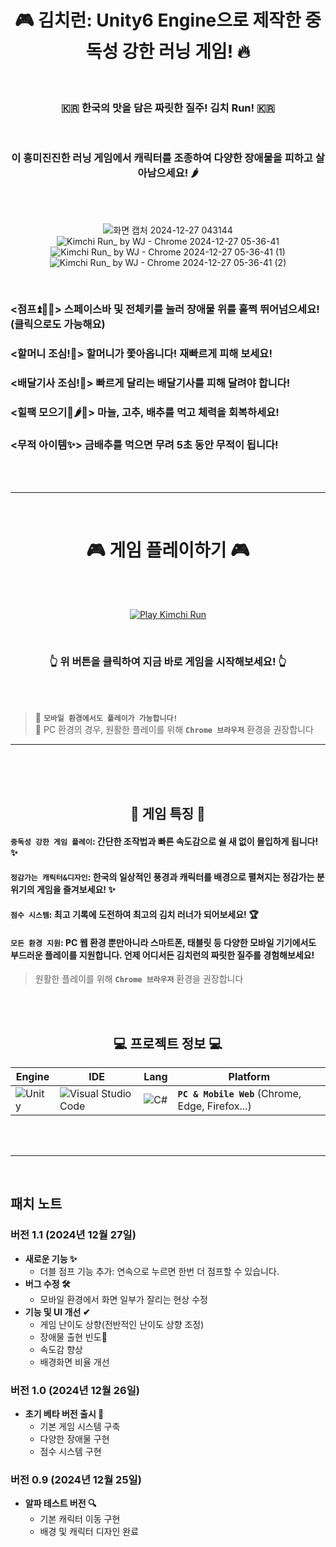 <div align="center">
 
# 🎮 김치런: Unity6 Engine으로 제작한 중독성 강한 러닝 게임! 🔥

<br>


 
### 🇰🇷 한국의 맛을 담은 짜릿한 질주! 김치 Run! 🇰🇷

<br>

### 이 흥미진진한 러닝 게임에서 캐릭터를 조종하여 다양한 장애물을 피하고 살아남으세요! 🌶️  

<br><br>

![화면 캡처 2024-12-27 043144](https://github.com/user-attachments/assets/7fe93b55-5a32-44cf-924c-652c8cac2c0a)
![Kimchi Run_ by WJ - Chrome 2024-12-27 05-36-41](https://github.com/user-attachments/assets/17bd5865-e589-4781-914b-e15b53621c1f)
![Kimchi Run_ by WJ - Chrome 2024-12-27 05-36-41 (1)](https://github.com/user-attachments/assets/602a23aa-c43d-4b7a-ba42-44ee29bcaf45)
![Kimchi Run_ by WJ - Chrome 2024-12-27 05-36-41 (2)](https://github.com/user-attachments/assets/cbd4aa16-59c3-4231-96ca-92bf17174889)


</div>  

<br>

### <점프⏫🤸‍♂️> 스페이스바 및 전체키를 눌러 장애물 위를 훌쩍 뛰어넘으세요!(클릭으로도 가능해요) 
### <할머니 조심!👵> 할머니가 쫓아옵니다! 재빠르게 피해 보세요! 
### <배달기사 조심!🛵> 빠르게 달리는 배달기사를 피해 달려야 합니다! 
### <힐팩 모으기🧄🌶🥬> 마늘, 고추, 배추를 먹고 체력을 회복하세요! 
### <무적 아이템✨> 금배추를 먹으면 무려 5초 동안 무적이 됩니다! 

<br><br><hr><br>

 # <div align="center"> 🎮 게임 플레이하기 🎮 </div>

<br><br>

<div align="center">
  
[![Play Kimchi Run](https://img.shields.io/badge/PLAY%20KIMCHI%20RUN-FF0000?style=for-the-badge&logo=unity&logoColor=white)](https://play.unity.com/en/games/4fe595e3-40c7-45d0-9f26-e1b2e271d5fa/kimchi-run-by-wj)

<br>

### **👆 위 버튼을 클릭하여 지금 바로 게임을 시작해보세요! 👆**
</div>


<br>


<br>

> 📢 **`모바일 환경에서도 플레이가 가능합니다!`**  
> 📢 PC 환경의 경우, 원활한 플레이를 위해 **`Chrome 브라우저`** 환경을 권장합니다

<hr><br><br>

<div align="center">

<br>
 
## 🎯 게임 특징 🎯

</div>

#### `중독성 강한 게임 플레이`: 간단한 조작법과 빠른 속도감으로 쉴 새 없이 몰입하게 됩니다! ✨  
#### `정감가는 캐릭터&디자인`: 한국의 일상적인 풍경과 캐릭터를 배경으로 펼쳐지는 정감가는 분위기의 게임을 즐겨보세요! ✨      
#### `점수 시스템`: 최고 기록에 도전하여 최고의 김치 러너가 되어보세요! 🏆    
#### `모든 환경 지원`: PC 웹 환경 뿐만아니라 스마트폰, 태블릿 등 다양한 모바일 기기에서도 부드러운 플레이를 지원합니다. 언제 어디서든 김치런의 짜릿한 질주를 경험해보세요!
> 원활한 플레이를 위해 **`Chrome 브라우저`** 환경을 권장합니다


<br>

<div align="center">

<br>
 
## 💻 프로젝트 정보 💻


 
| Engine | IDE | Lang | Platform |
|---|---|---|---|
| ![Unity](https://img.shields.io/badge/unity-%23000000.svg?style=for-the-badge&logo=unity&logoColor=white) | ![Visual Studio Code](https://img.shields.io/badge/Visual%20Studio%20Code-0078d7.svg?style=for-the-badge&logo=visual-studio-code&logoColor=white) | ![C#](https://img.shields.io/badge/c%23-%23239120.svg?style=for-the-badge&logo=csharp&logoColor=white) | **`PC & Mobile Web`** (Chrome, Edge, Firefox...) |


</div>

<br>
<br>
<hr>
<br>

## 패치 노트

### 버전 1.1 (2024년 12월 27일)

* **새로운 기능 ✨**
    * 더블 점프 기능 추가: 연속으로 누르면 한번 더 점프할 수 있습니다.
* **버그 수정 🛠**
    * 모바일 환경에서 화면 일부가 잘리는 현상 수정
* **기능 및 UI 개선 ✔**
    * 게임 난이도 상향(전반적인 난이도 상향 조정)
    * 장애물 출현 빈도🔼
    * 속도감 향상
    * 배경화면 비율 개선

### 버전 1.0 (2024년 12월 26일)
* **초기 베타 버전 출시 🚀**
    * 기본 게임 시스템 구축
    * 다양한 장애물 구현
    * 점수 시스템 구현

### 버전 0.9 (2024년 12월 25일)
* **알파 테스트 버전 🔍**
    * 기본 캐릭터 이동 구현
    * 배경 및 캐릭터 디자인 완료
 

<br><br>
